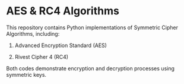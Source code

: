 # AES & RC4 Algorithms

This repository contains Python implementations of Symmetric Cipher Algorithms, including:

1. Advanced Encryption Standard (AES)

2. Rivest Cipher 4 (RC4)

Both codes demonstrate encryption and decryption processes using symmetric keys.
